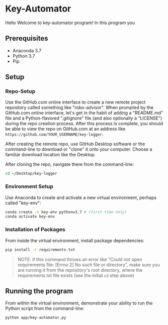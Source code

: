 # Key-Automator

Hello Welcome to key-automator program! In this program you
## Prerequisites

  + Anaconda 3.7
  + Python 3.7
  + Pip

## Setup

### Repo-Setup
Use the GitHub.com online interface to create a new remote project repository called something like "robo-advisor". When prompted by the GitHub.com online interface, let's get in the habit of adding a "README.md" file and a Python-flavored ".gitignore" file (and also optionally a "LICENSE") during the repo creation process. After this process is complete, you should be able to view the repo on GitHub.com at an address like `https://github.com/YOUR_USERNAME/key-logger`.

After creating the remote repo, use GitHub Desktop software or the command-line to download or "clone" it onto your computer. Choose a familiar download location like the Desktop.

After cloning the repo, navigate there from the command-line:

```sh
cd ~/Desktop/key-logger
```
### Environment Setup
Use Anaconda to create and activate a new virtual environment, perhaps called "key-env":

```sh
conda create -n key-env python=3.7 # (first time only)
conda activate key-env
```
### Installation of Packages
From inside the virtual environment, install package dependencies:

```sh
pip install -r requirements.txt
```

> NOTE: if this command throws an error like "Could not open requirements file: [Errno 2] No such file or directory", make sure you are running it from the repository's root directory, where the requirements.txt file exists (see the initial `cd` step above)


## Running the program

From within the virtual environment, demonstrate your ability to run the Python script from the command-line:

```sh
python app/key-automator.py
```

